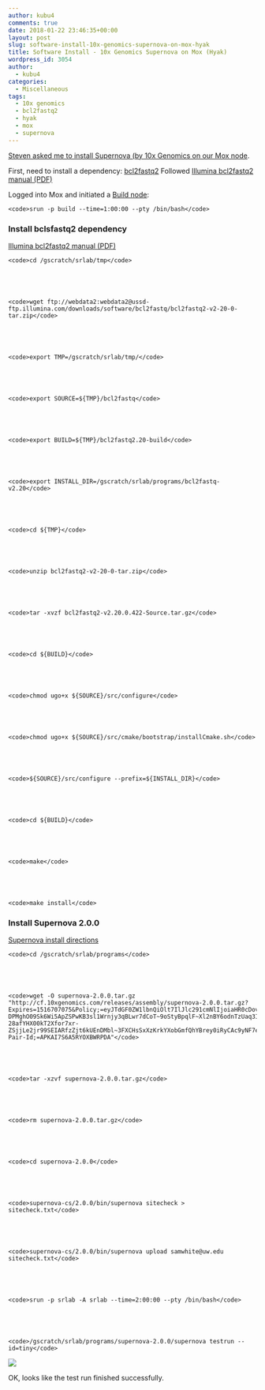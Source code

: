 ```yaml
---
author: kubu4
comments: true
date: 2018-01-22 23:46:35+00:00
layout: post
slug: software-install-10x-genomics-supernova-on-mox-hyak
title: Software Install - 10x Genomics Supernova on Mox (Hyak)
wordpress_id: 3054
author:
  - kubu4
categories:
  - Miscellaneous
tags:
  - 10x genomics
  - bcl2fastq2
  - hyak
  - mox
  - supernova
---
```


[Steven asked me to install Supernova (by 10x Genomics on our Mox node](https://github.com/RobertsLab/resources/issues/159).

First, need to install a dependency: [bcl2fastq2](https://support.illumina.com/sequencing/sequencing_software/bcl2fastq-conversion-software.html)
Followed [Illumina bcl2fastq2 manual (PDF)](https://support.illumina.com/content/dam/illumina-support/documents/documentation/software_documentation/bcl2fastq/bcl2fastq2_guide_15051736_v2.pdf)

Logged into Mox and initiated a [Build node](https://github.com/RobertsLab/hyak_mox/wiki/Node-Types#build-node):


    
    <code>srun -p build --time=1:00:00 --pty /bin/bash</code>





### Install bclsfastq2 dependency



[Illumina bcl2fastq2 manual (PDF)](https://support.illumina.com/content/dam/illumina-support/documents/documentation/software_documentation/bcl2fastq/bcl2fastq2_guide_15051736_v2.pdf)


    
    <code>cd /gscratch/srlab/tmp</code>




    
    <code>wget ftp://webdata2:webdata2@ussd-ftp.illumina.com/downloads/software/bcl2fastq/bcl2fastq2-v2-20-0-tar.zip</code>




    
    <code>export TMP=/gscratch/srlab/tmp/</code>




    
    <code>export SOURCE=${TMP}/bcl2fastq</code>




    
    <code>export BUILD=${TMP}/bcl2fastq2.20-build</code>




    
    <code>export INSTALL_DIR=/gscratch/srlab/programs/bcl2fastq-v2.20</code>




    
    <code>cd ${TMP}</code>




    
    <code>unzip bcl2fastq2-v2-20-0-tar.zip</code>




    
    <code>tar -xvzf bcl2fastq2-v2.20.0.422-Source.tar.gz</code>




    
    <code>cd ${BUILD}</code>




    
    <code>chmod ugo+x ${SOURCE}/src/configure</code>




    
    <code>chmod ugo+x ${SOURCE}/src/cmake/bootstrap/installCmake.sh</code>




    
    <code>${SOURCE}/src/configure --prefix=${INSTALL_DIR}</code>




    
    <code>cd ${BUILD}</code>




    
    <code>make</code>




    
    <code>make install</code>





### Install Supernova 2.0.0



[Supernova install directions](https://support.10xgenomics.com/de-novo-assembly/software/pipelines/latest/installation)


    
    <code>cd /gscratch/srlab/programs</code>




    
    <code>wget -O supernova-2.0.0.tar.gz "http://cf.10xgenomics.com/releases/assembly/supernova-2.0.0.tar.gz?Expires=1516707075&Policy;=eyJTdGF0ZW1lbnQiOlt7IlJlc291cmNlIjoiaHR0cDovL2NmLjEweGdlbm9taWNzLmNvbS9yZWxlYXNlcy9hc3NlbWJseS9zdXBlcm5vdmEtMi4wLjAudGFyLmd6IiwiQ29uZGl0aW9uIjp7IkRhdGVMZXNzVGhhbiI6eyJBV1M6RXBvY2hUaW1lIjoxNTE2NzA3MDc1fX19XX0_&Signature;=XJR7c9UlSkueydP304nKJrqomLXBH9~DWsenwlvBrplFMojbO-DPMghO09Sk6Wi5ApZSPwKB3sl1Wrnjy3qBLwr7dCoT~9oStyBpqlF~Xl2nBY6odnTzUaq3IpLyu8icIkt7DJM0GMXQTTp6rYu1PlLG31hMM5b5HZI3Tjzrhk8URbSrsG~7mm6m5-28afYHX00kT2Xfor7xr-ZSjjLe2jr99SEIARfzZjt6kUEnDMbl~3FXCHsSxXzKrkYXobGmfQhYBrey0iRyCAc9yNF7eSuBHAsqRGsP2yURVcYf3BB5nB1ZuEUo0qLgc5GlZJDQdsqDNC69HkyLCJamkJSnVg__&Key-Pair-Id;=APKAI7S6A5RYOXBWRPDA"</code>




    
    <code>tar -xzvf supernova-2.0.0.tar.gz</code>




    
    <code>rm supernova-2.0.0.tar.gz</code>




    
    <code>cd supernova-2.0.0</code>




    
    <code>supernova-cs/2.0.0/bin/supernova sitecheck > sitecheck.txt</code>




    
    <code>supernova-cs/2.0.0/bin/supernova upload samwhite@uw.edu sitecheck.txt</code>




    
    <code>srun -p srlab -A srlab --time=2:00:00 --pty /bin/bash</code>




    
    <code>/gscratch/srlab/programs/supernova-2.0.0/supernova testrun --id=tiny</code>



![](http://owl.fish.washington.edu/Athaliana/20180122_mox_supernova_install.png)

OK, looks like the test run finished successfully.
